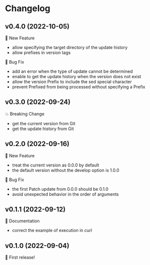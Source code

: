 # Changelog

## v0.4.0 (2022-10-05)

🚀 New Feature

+ allow specifying the target directory of the update history
+ allow prefixes in version tags

🐛 Bug Fix

+ add an error when the type of update cannot be determined
+ enable to get the update history when the version does not exist
+ allow the version Prefix to include the sed special character
+ prevent Prefixed from being processed without specifying a Prefix

## v0.3.0 (2022-09-24)

💥 Breaking Change

+ get the current version from Git
+ get the update history from Git

## v0.2.0 (2022-09-16)

🚀 New Feature

+ treat the current version as 0.0.0 by default
+ the default version without the develop option is 1.0.0

🐛 Bug Fix

+ the first Patch update from 0.0.0 should be 0.1.0
+ avoid unexpected behavior in the order of arguments

## v0.1.1 (2022-09-12)

📝 Documentation

+ correct the example of execution in curl

## v0.1.0 (2022-09-04)

🎉 First release!

